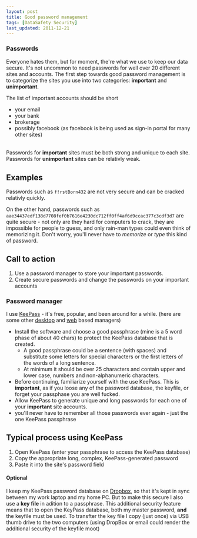 ```yaml
---
layout: post
title: Good password management
tags: [DataSafety Security]
last_updated: 2011-12-21
---
```


### Passwords
Everyone hates them, but for moment, the're what we use to keep our data secure. It's not uncommon to need passwords for well over 20 different sites and accounts. The first step towards good password management is to categorize the sites you use into two categories: **important** and **unimportant**.

The list of important accounts should be short

* your email
* your bank
* brokerage
* possibly facebook (as facebook is being used as sign-in portal for many other sites)

###### 
Passwords for **important** sites must be both strong and unique to each site. Passwords for **unimportant** sites can be relativly weak.


## Examples
Passwords such as `f!rstBorn432` are not very secure and can be cracked relativly quickly.


On the other hand, passwords such as `aae34437edf138d7708fef0b7616e4230dc712ff0ff4af6d9ccac377c3cdf3d7` are quite secure - not only are they hard for computers to crack, 
they are impossible for people to guess, and only rain-man types could even think of memorizing it. Don't worry, you'll never have to _memorize_ or _type_ this kind of password.


## Call to action
1. Use a password manager to store your important passwords.
1. Create secure passwords and change the passwords on your important accounts

### Password manager
I use [KeePass](http://keepass.info/index.html) - it's free, popular, and been around for a while. (here are some other [desktop](http://lifehacker.com/5529133/five-best-password-managers) and [web](http://www.passpack.com/en/professional-password-manager/) based managers)

* Install the software and choose a good passphrase (mine is a 5 word phase of about 40 chars) to protect the KeePass database that is created.
  * A good passphrase could be a sentence (with spaces) and substitute some letters for special characters or the first letters of the words of a long sentence.
  * At minimum it should be over 25 characters and contain upper and lower case, numbers and non-alphanumeric characters.
* Before continuing, familiarize yourself with the use KeePass. This is **important**, as if you loose any of the password database, the keyfile, or forget your passphase you are well fucked.
* Allow KeePass to generate unique and long passwords for each one of your **important** site accounts.
* you'll never have to remember all those passwords ever again - just the one KeePass passphrase

## Typical process using KeePass
1. Open KeePass (enter your passphrase to access the KeePass database)
1. Copy the appropriate long, complex, KeePass-generated password
1. Paste it into the site's password field


#### Optional
I keep my KeePass password database on [Dropbox](http://db.tt/PnMCV7X), so that it's kept in sync between my work laptop and my home PC. But to make this secure I also use a **key file** in adition to a passphrase. This additional security feature means that to open the KeyPass database, both my master password, **and** the keyfile must be used. To transfter the key file I copy (just once) via USB thumb drive to the two computers (using DropBox or email could render the additional security of the keyfile moot)
